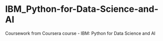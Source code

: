 # IBM_Python-for-Data-Science-and-AI
Coursework from Coursera course - IBM: Python for Data Science and AI

